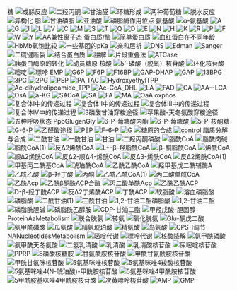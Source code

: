 糖
![成脎反应](https://cdn.jsdelivr.net/gh/sakurakouji-luna/pic@main/bio/BioChemistry/Carbohydrate/成脎反应.png)
![二羟丙酮](https://cdn.jsdelivr.net/gh/sakurakouji-luna/pic@main/bio/BioChemistry/Carbohydrate/二羟丙酮.png)
![甘油醛](https://cdn.jsdelivr.net/gh/sakurakouji-luna/pic@main/bio/BioChemistry/Carbohydrate/甘油醛.png)
![环糖形成](https://cdn.jsdelivr.net/gh/sakurakouji-luna/pic@main/bio/BioChemistry/Carbohydrate/环糖形成.jpeg)
![两种葡萄糖](https://cdn.jsdelivr.net/gh/sakurakouji-luna/pic@main/bio/BioChemistry/Carbohydrate/两种葡萄糖.png)
![脱水反应](https://cdn.jsdelivr.net/gh/sakurakouji-luna/pic@main/bio/BioChemistry/Carbohydrate/脱水反应.png)
![异构化](https://cdn.jsdelivr.net/gh/sakurakouji-luna/pic@main/bio/BioChemistry/Carbohydrate/异构化.png)
脂
![甘油磷脂](https://cdn.jsdelivr.net/gh/sakurakouji-luna/pic@main/bio/BioChemistry/lipid/甘油磷脂.png)
![亚油酸](https://cdn.jsdelivr.net/gh/sakurakouji-luna/pic@main/bio/BioChemistry/lipid/亚油酸.png)
![磷脂酶作用位点](https://cdn.jsdelivr.net/gh/sakurakouji-luna/pic@main/bio/BioChemistry/lipid/磷脂酶作用位点.png)
氨基酸
![α-氨基酸](https://cdn.jsdelivr.net/gh/sakurakouji-luna/pic@main/bio/BioChemistry/AminoAcid/α-氨基酸.png)
![A](https://cdn.jsdelivr.net/gh/sakurakouji-luna/pic@main/bio/BioChemistry/AminoAcid/A.png)
![G](https://cdn.jsdelivr.net/gh/sakurakouji-luna/pic@main/bio/BioChemistry/AminoAcid/G.png)
![I](https://cdn.jsdelivr.net/gh/sakurakouji-luna/pic@main/bio/BioChemistry/AminoAcid/I.png)
![L](https://cdn.jsdelivr.net/gh/sakurakouji-luna/pic@main/bio/BioChemistry/AminoAcid/L.png)
![V](https://cdn.jsdelivr.net/gh/sakurakouji-luna/pic@main/bio/BioChemistry/AminoAcid/V.png)
![C](https://cdn.jsdelivr.net/gh/sakurakouji-luna/pic@main/bio/BioChemistry/AminoAcid/C.png)
![M](https://cdn.jsdelivr.net/gh/sakurakouji-luna/pic@main/bio/BioChemistry/AminoAcid/M.png)
![S](https://cdn.jsdelivr.net/gh/sakurakouji-luna/pic@main/bio/BioChemistry/AminoAcid/S.png)
![T](https://cdn.jsdelivr.net/gh/sakurakouji-luna/pic@main/bio/BioChemistry/AminoAcid/T.png)
![Q](https://cdn.jsdelivr.net/gh/sakurakouji-luna/pic@main/bio/BioChemistry/AminoAcid/Q.png)
![D](https://cdn.jsdelivr.net/gh/sakurakouji-luna/pic@main/bio/BioChemistry/AminoAcid/D.png)
![E](https://cdn.jsdelivr.net/gh/sakurakouji-luna/pic@main/bio/BioChemistry/AminoAcid/E.png)
![N](https://cdn.jsdelivr.net/gh/sakurakouji-luna/pic@main/bio/BioChemistry/AminoAcid/N.png)
![H](https://cdn.jsdelivr.net/gh/sakurakouji-luna/pic@main/bio/BioChemistry/AminoAcid/H.png)
![K](https://cdn.jsdelivr.net/gh/sakurakouji-luna/pic@main/bio/BioChemistry/AminoAcid/K.png)
![R](https://cdn.jsdelivr.net/gh/sakurakouji-luna/pic@main/bio/BioChemistry/AminoAcid/R.png)
![P](https://cdn.jsdelivr.net/gh/sakurakouji-luna/pic@main/bio/BioChemistry/AminoAcid/P.png)
![F](https://cdn.jsdelivr.net/gh/sakurakouji-luna/pic@main/bio/BioChemistry/AminoAcid/F.png)
![W](https://cdn.jsdelivr.net/gh/sakurakouji-luna/pic@main/bio/BioChemistry/AminoAcid/W.png)
![Y](https://cdn.jsdelivr.net/gh/sakurakouji-luna/pic@main/bio/BioChemistry/AminoAcid/Y.png)
![AA兼性离子态](https://cdn.jsdelivr.net/gh/sakurakouji-luna/pic@main/bio/BioChemistry/AminoAcid/AA兼性离子态.png)
蛋白质/酶
![简单蛋白质](https://cdn.jsdelivr.net/gh/sakurakouji-luna/pic@main/bio/BioChemistry/Protein/简单蛋白质.png)
![血红蛋白在不同年龄](https://cdn.jsdelivr.net/gh/sakurakouji-luna/pic@main/bio/BioChemistry/Protein/血红蛋白在不同年龄.png)
![HbMb氧饱比较](https://cdn.jsdelivr.net/gh/sakurakouji-luna/pic@main/bio/BioChemistry/Protein/HbMb氧饱比较.png)
![一些基团的pKa](https://cdn.jsdelivr.net/gh/sakurakouji-luna/pic@main/bio/BioChemistry/Protein/一些基团的pKa.png)
![亲和层析](https://cdn.jsdelivr.net/gh/sakurakouji-luna/pic@main/bio/BioChemistry/Protein/亲和层析.png)
![DNS](https://cdn.jsdelivr.net/gh/sakurakouji-luna/pic@main/bio/BioChemistry/Protein/DNS.png)
![Edman](https://cdn.jsdelivr.net/gh/sakurakouji-luna/pic@main/bio/BioChemistry/Protein/Edman.png)
![Sanger](https://cdn.jsdelivr.net/gh/sakurakouji-luna/pic@main/bio/BioChemistry/Protein/Sanger.png)
![二硫键断裂](https://cdn.jsdelivr.net/gh/sakurakouji-luna/pic@main/bio/BioChemistry/Protein/二硫键断裂.png)
![结合蛋白质](https://cdn.jsdelivr.net/gh/sakurakouji-luna/pic@main/bio/BioChemistry/Protein/结合蛋白质.png)
![肼解](https://cdn.jsdelivr.net/gh/sakurakouji-luna/pic@main/bio/BioChemistry/Protein/肼解.png)
![片段重叠法](https://cdn.jsdelivr.net/gh/sakurakouji-luna/pic@main/bio/BioChemistry/Protein/片段重叠法.png)
![ATCase](https://cdn.jsdelivr.net/gh/sakurakouji-luna/pic@main/bio/BioChemistry/Protein/ATCase.png)
![胰蛋白酶原的转化](https://cdn.jsdelivr.net/gh/sakurakouji-luna/pic@main/bio/BioChemistry/Protein/胰蛋白酶原的转化.png)
![动员糖原](https://cdn.jsdelivr.net/gh/sakurakouji-luna/pic@main/bio/BioChemistry/Protein/动员糖原.png)
核酸
![5‘-磷酸（脱氧）核苷酸](https://cdn.jsdelivr.net/gh/sakurakouji-luna/pic@main/bio/BioChemistry/NucleicAcid/5‘-磷酸（脱氧）核苷酸.png)
![环化核苷酸](https://cdn.jsdelivr.net/gh/sakurakouji-luna/pic@main/bio/BioChemistry/NucleicAcid/环化核苷酸.png)
![嘧啶](https://cdn.jsdelivr.net/gh/sakurakouji-luna/pic@main/bio/BioChemistry/NucleicAcid/嘧啶.png)
![嘌呤](https://cdn.jsdelivr.net/gh/sakurakouji-luna/pic@main/bio/BioChemistry/NucleicAcid/嘌呤.png)
EMP
![G6P](https://cdn.jsdelivr.net/gh/sakurakouji-luna/pic@main/bio/BioChemistry/emp/G6P.png)
![F6P](https://cdn.jsdelivr.net/gh/sakurakouji-luna/pic@main/bio/BioChemistry/emp/F6P.png)
![F16BP](https://cdn.jsdelivr.net/gh/sakurakouji-luna/pic@main/bio/BioChemistry/emp/F16BP.png)
![GAP-DHAP](https://cdn.jsdelivr.net/gh/sakurakouji-luna/pic@main/bio/BioChemistry/emp/GAP-DHAP.png)
![GAP](https://cdn.jsdelivr.net/gh/sakurakouji-luna/pic@main/bio/BioChemistry/emp/GAP.png)
![13BPG](https://cdn.jsdelivr.net/gh/sakurakouji-luna/pic@main/bio/BioChemistry/emp/13BPG.png)
![3PG](https://cdn.jsdelivr.net/gh/sakurakouji-luna/pic@main/bio/BioChemistry/emp/3PG.png)
![2PG](https://cdn.jsdelivr.net/gh/sakurakouji-luna/pic@main/bio/BioChemistry/emp/2PG.png)
![PEP](https://cdn.jsdelivr.net/gh/sakurakouji-luna/pic@main/bio/BioChemistry/emp/PEP.png)
![PA](https://cdn.jsdelivr.net/gh/sakurakouji-luna/pic@main/bio/BioChemistry/emp/PA.png)
TAC
![HydroxyethylTPP](https://cdn.jsdelivr.net/gh/sakurakouji-luna/pic@main/bio/BioChemistry/tac/HydroxyethylTPP.png)
![Ac-dihydrolipoamide_TPP](https://cdn.jsdelivr.net/gh/sakurakouji-luna/pic@main/bio/BioChemistry/tac/Ac-dihydrolipoamide_TPP.png)
![Ac-CoA_DHL](https://cdn.jsdelivr.net/gh/sakurakouji-luna/pic@main/bio/BioChemistry/tac/Ac-CoA_DHL.png)
![LA](https://cdn.jsdelivr.net/gh/sakurakouji-luna/pic@main/bio/BioChemistry/tac/LA.png)
![FAD](https://cdn.jsdelivr.net/gh/sakurakouji-luna/pic@main/bio/BioChemistry/tac/FAD.png)
![CA](https://cdn.jsdelivr.net/gh/sakurakouji-luna/pic@main/bio/BioChemistry/tac/CA.png)
![AA--LCA](https://cdn.jsdelivr.net/gh/sakurakouji-luna/pic@main/bio/BioChemistry/tac/AA--LCA.png)
![OsA](https://cdn.jsdelivr.net/gh/sakurakouji-luna/pic@main/bio/BioChemistry/tac/OsA.png)
![a-KG](https://cdn.jsdelivr.net/gh/sakurakouji-luna/pic@main/bio/BioChemistry/tac/a-KG.png)
![SACoA](https://cdn.jsdelivr.net/gh/sakurakouji-luna/pic@main/bio/BioChemistry/tac/SACoA.png)
![SA](https://cdn.jsdelivr.net/gh/sakurakouji-luna/pic@main/bio/BioChemistry/tac/SA.png)
![FA](https://cdn.jsdelivr.net/gh/sakurakouji-luna/pic@main/bio/BioChemistry/tac/FA.png)
![MA](https://cdn.jsdelivr.net/gh/sakurakouji-luna/pic@main/bio/BioChemistry/tac/MA.png)
![OaA](https://cdn.jsdelivr.net/gh/sakurakouji-luna/pic@main/bio/BioChemistry/tac/OaA.png)
oxphos
![复合体I中的传递过程](https://cdn.jsdelivr.net/gh/sakurakouji-luna/pic@main/bio/BioChemistry/oxphos/复合体I中的传递过程.png)
![复合体II中的传递过程](https://cdn.jsdelivr.net/gh/sakurakouji-luna/pic@main/bio/BioChemistry/oxphos/复合体II中的传递过程.png)
![复合体III中的传递过程](https://cdn.jsdelivr.net/gh/sakurakouji-luna/pic@main/bio/BioChemistry/oxphos/复合体III中的传递过程.png)
![复合体IV中的传递过程](https://cdn.jsdelivr.net/gh/sakurakouji-luna/pic@main/bio/BioChemistry/oxphos/复合体IV中的传递过程.png)
![3磷酸甘油穿梭途径](https://cdn.jsdelivr.net/gh/sakurakouji-luna/pic@main/bio/BioChemistry/oxphos/3磷酸甘油穿梭途径.png)
![苹果酸-天冬氨酸穿梭途径](https://cdn.jsdelivr.net/gh/sakurakouji-luna/pic@main/bio/BioChemistry/oxphos/苹果酸-天冬氨酸穿梭途径.png)
![五种呼吸状态](https://cdn.jsdelivr.net/gh/sakurakouji-luna/pic@main/bio/BioChemistry/oxphos/五种呼吸状态.png)
PppGlugenGly
![6-P-葡糖酸内酯](https://cdn.jsdelivr.net/gh/sakurakouji-luna/pic@main/bio/BioChemistry/PppGlugenGly/6-P-葡糖酸内酯.svg)
![6-P-葡糖酸](https://cdn.jsdelivr.net/gh/sakurakouji-luna/pic@main/bio/BioChemistry/PppGlugenGly/6-P-葡糖酸.svg)
![5-P-核酮糖](https://cdn.jsdelivr.net/gh/sakurakouji-luna/pic@main/bio/BioChemistry/PppGlugenGly/5-P-核酮糖.svg)
![G-6-P](https://cdn.jsdelivr.net/gh/sakurakouji-luna/pic@main/bio/BioChemistry/PppGlugenGly/G-6-P.svg)
![乙醛酸途径](https://cdn.jsdelivr.net/gh/sakurakouji-luna/pic@main/bio/BioChemistry/PppGlugenGly/乙醛酸途径.svg)
![PEP](https://cdn.jsdelivr.net/gh/sakurakouji-luna/pic@main/bio/BioChemistry/PppGlugenGly/PEP.svg)
![F-6-P](https://cdn.jsdelivr.net/gh/sakurakouji-luna/pic@main/bio/BioChemistry/PppGlugenGly/F-6-P.svg)
![G](https://cdn.jsdelivr.net/gh/sakurakouji-luna/pic@main/bio/BioChemistry/PppGlugenGly/G.svg)
![糖原的合成](https://cdn.jsdelivr.net/gh/sakurakouji-luna/pic@main/bio/BioChemistry/PppGlugenGly/糖原的合成.png)
![control](https://cdn.jsdelivr.net/gh/sakurakouji-luna/pic@main/bio/BioChemistry/PppGlugenGly/control.svg)
脂质分解与合成
![二酰甘油](https://cdn.jsdelivr.net/gh/sakurakouji-luna/pic@main/bio/BioChemistry/LipidBreakdownSynthesis/二酰甘油.svg)
![一酰甘油](https://cdn.jsdelivr.net/gh/sakurakouji-luna/pic@main/bio/BioChemistry/LipidBreakdownSynthesis/一酰甘油.svg)
![甘油](https://cdn.jsdelivr.net/gh/sakurakouji-luna/pic@main/bio/BioChemistry/LipidBreakdownSynthesis/甘油.svg)
![二羟丙酮磷酸](https://cdn.jsdelivr.net/gh/sakurakouji-luna/pic@main/bio/BioChemistry/LipidBreakdownSynthesis/二羟丙酮磷酸.svg)
![脂酰CoA](https://cdn.jsdelivr.net/gh/sakurakouji-luna/pic@main/bio/BioChemistry/LipidBreakdownSynthesis/脂酰CoA.svg)
![脂酰肉碱](https://cdn.jsdelivr.net/gh/sakurakouji-luna/pic@main/bio/BioChemistry/LipidBreakdownSynthesis/脂酰肉碱.svg)
![脂酰CoA(1)](https://cdn.jsdelivr.net/gh/sakurakouji-luna/pic@main/bio/BioChemistry/LipidBreakdownSynthesis/脂酰CoA(1).svg)
![反Δ2烯酰CoA](https://cdn.jsdelivr.net/gh/sakurakouji-luna/pic@main/bio/BioChemistry/LipidBreakdownSynthesis/反Δ2烯酰CoA.svg)
![L+-β-羟脂酰CoA](https://cdn.jsdelivr.net/gh/sakurakouji-luna/pic@main/bio/BioChemistry/LipidBreakdownSynthesis/L+-β-羟脂酰CoA.svg)
![β-酮脂酰CoA](https://cdn.jsdelivr.net/gh/sakurakouji-luna/pic@main/bio/BioChemistry/LipidBreakdownSynthesis/β-酮脂酰CoA.svg)
![烯酰CoA](https://cdn.jsdelivr.net/gh/sakurakouji-luna/pic@main/bio/BioChemistry/LipidBreakdownSynthesis/烯酰CoA.svg)
![顺Δ2烯酰CoA](https://cdn.jsdelivr.net/gh/sakurakouji-luna/pic@main/bio/BioChemistry/LipidBreakdownSynthesis/顺Δ2烯酰CoA.svg)
![反Δ2-顺Δ4-烯酰CoA](https://cdn.jsdelivr.net/gh/sakurakouji-luna/pic@main/bio/BioChemistry/LipidBreakdownSynthesis/反Δ2-顺Δ4-烯酰CoA.svg)
![反Δ3-烯酰CoA](https://cdn.jsdelivr.net/gh/sakurakouji-luna/pic@main/bio/BioChemistry/LipidBreakdownSynthesis/反Δ3-烯酰CoA.svg)
![反Δ2烯酰CoA(1)](https://cdn.jsdelivr.net/gh/sakurakouji-luna/pic@main/bio/BioChemistry/LipidBreakdownSynthesis/反Δ2烯酰CoA(1).svg)
![甲基丙二酰基CoA](https://cdn.jsdelivr.net/gh/sakurakouji-luna/pic@main/bio/BioChemistry/LipidBreakdownSynthesis/甲基丙二酰基CoA.svg)
![琥珀酰CoA](https://cdn.jsdelivr.net/gh/sakurakouji-luna/pic@main/bio/BioChemistry/LipidBreakdownSynthesis/琥珀酰CoA.svg)
![乙酰乙酰CoA](https://cdn.jsdelivr.net/gh/sakurakouji-luna/pic@main/bio/BioChemistry/LipidBreakdownSynthesis/乙酰乙酰CoA.svg)
![羟甲基戊二酰辅酶A](https://cdn.jsdelivr.net/gh/sakurakouji-luna/pic@main/bio/BioChemistry/LipidBreakdownSynthesis/羟甲基戊二酰辅酶A.svg)
![乙酰乙酸](https://cdn.jsdelivr.net/gh/sakurakouji-luna/pic@main/bio/BioChemistry/LipidBreakdownSynthesis/乙酰乙酸.svg)
![β-羟丁酸](https://cdn.jsdelivr.net/gh/sakurakouji-luna/pic@main/bio/BioChemistry/LipidBreakdownSynthesis/β-羟丁酸.svg)
![丙酮](https://cdn.jsdelivr.net/gh/sakurakouji-luna/pic@main/bio/BioChemistry/LipidBreakdownSynthesis/丙酮.svg)
![乙酰乙酰CoA(1)](https://cdn.jsdelivr.net/gh/sakurakouji-luna/pic@main/bio/BioChemistry/LipidBreakdownSynthesis/乙酰乙酰CoA(1).svg)
![丙二酸单酰CoA](https://cdn.jsdelivr.net/gh/sakurakouji-luna/pic@main/bio/BioChemistry/LipidBreakdownSynthesis/丙二酸单酰CoA.svg)
![乙酰Acp](https://cdn.jsdelivr.net/gh/sakurakouji-luna/pic@main/bio/BioChemistry/LipidBreakdownSynthesis/乙酰Acp.svg)
![乙酰β酮酰ACP合酶](https://cdn.jsdelivr.net/gh/sakurakouji-luna/pic@main/bio/BioChemistry/LipidBreakdownSynthesis/乙酰β酮酰ACP合酶.svg)
![丙二酸单酰Acp](https://cdn.jsdelivr.net/gh/sakurakouji-luna/pic@main/bio/BioChemistry/LipidBreakdownSynthesis/丙二酸单酰Acp.svg)
![乙酰乙酰ACP](https://cdn.jsdelivr.net/gh/sakurakouji-luna/pic@main/bio/BioChemistry/LipidBreakdownSynthesis/乙酰乙酰ACP.svg)
![D-β-羟丁酰ACP](https://cdn.jsdelivr.net/gh/sakurakouji-luna/pic@main/bio/BioChemistry/LipidBreakdownSynthesis/D-β-羟丁酰ACP.svg)
![反Δ2丁烯酰ACP](https://cdn.jsdelivr.net/gh/sakurakouji-luna/pic@main/bio/BioChemistry/LipidBreakdownSynthesis/反Δ2丁烯酰ACP.svg)
![丁酰ACP](https://cdn.jsdelivr.net/gh/sakurakouji-luna/pic@main/bio/BioChemistry/LipidBreakdownSynthesis/丁酰ACP.svg)
![软脂酸](https://cdn.jsdelivr.net/gh/sakurakouji-luna/pic@main/bio/BioChemistry/LipidBreakdownSynthesis/软脂酸.svg)
![溶血磷脂酸](https://cdn.jsdelivr.net/gh/sakurakouji-luna/pic@main/bio/BioChemistry/LipidBreakdownSynthesis/溶血磷脂酸.svg)
![磷脂酸](https://cdn.jsdelivr.net/gh/sakurakouji-luna/pic@main/bio/BioChemistry/LipidBreakdownSynthesis/磷脂酸.svg)
![二酰甘油(1)](https://cdn.jsdelivr.net/gh/sakurakouji-luna/pic@main/bio/BioChemistry/LipidBreakdownSynthesis/二酰甘油(1).svg)
![三酰甘油](https://cdn.jsdelivr.net/gh/sakurakouji-luna/pic@main/bio/BioChemistry/LipidBreakdownSynthesis/三酰甘油.svg)
![1,2-甘油二酯磷脂酸](https://cdn.jsdelivr.net/gh/sakurakouji-luna/pic@main/bio/BioChemistry/LipidBreakdownSynthesis/1,2-甘油二酯磷脂酸.svg)
![1,2-甘油二酯](https://cdn.jsdelivr.net/gh/sakurakouji-luna/pic@main/bio/BioChemistry/LipidBreakdownSynthesis/1,2-甘油二酯.svg)
![磷脂酰胆碱](https://cdn.jsdelivr.net/gh/sakurakouji-luna/pic@main/bio/BioChemistry/LipidBreakdownSynthesis/磷脂酰胆碱.svg)
![磷脂酰乙醇胺](https://cdn.jsdelivr.net/gh/sakurakouji-luna/pic@main/bio/BioChemistry/LipidBreakdownSynthesis/磷脂酰乙醇胺.svg)
![CDP-甘油二酯](https://cdn.jsdelivr.net/gh/sakurakouji-luna/pic@main/bio/BioChemistry/LipidBreakdownSynthesis/CDP-甘油二酯.svg)
![甲羟戊酸-胆固醇](https://cdn.jsdelivr.net/gh/sakurakouji-luna/pic@main/bio/BioChemistry/LipidBreakdownSynthesis/甲羟戊酸-胆固醇.svg)
ProteinAaMetabolism
![联合脱氨](https://cdn.jsdelivr.net/gh/sakurakouji-luna/pic@main/bio/BioChemistry/ProteinAaMetabolism/联合脱氨.svg)
![转氨](https://cdn.jsdelivr.net/gh/sakurakouji-luna/pic@main/bio/BioChemistry/ProteinAaMetabolism/转氨.svg)
![氧化脱氨](https://cdn.jsdelivr.net/gh/sakurakouji-luna/pic@main/bio/BioChemistry/ProteinAaMetabolism/氧化脱氨.svg)
![Glu-酮戊二酸](https://cdn.jsdelivr.net/gh/sakurakouji-luna/pic@main/bio/BioChemistry/ProteinAaMetabolism/Glu-酮戊二酸.svg)
![氨甲酰磷酸](https://cdn.jsdelivr.net/gh/sakurakouji-luna/pic@main/bio/BioChemistry/ProteinAaMetabolism/氨甲酰磷酸.svg)
![瓜氨酸](https://cdn.jsdelivr.net/gh/sakurakouji-luna/pic@main/bio/BioChemistry/ProteinAaMetabolism/瓜氨酸.svg)
![精氨琥珀酸](https://cdn.jsdelivr.net/gh/sakurakouji-luna/pic@main/bio/BioChemistry/ProteinAaMetabolism/精氨琥珀酸.svg)
![精氨酸](https://cdn.jsdelivr.net/gh/sakurakouji-luna/pic@main/bio/BioChemistry/ProteinAaMetabolism/精氨酸.svg)
![鸟氨酸](https://cdn.jsdelivr.net/gh/sakurakouji-luna/pic@main/bio/BioChemistry/ProteinAaMetabolism/鸟氨酸.svg)
![CPS-I调节](https://cdn.jsdelivr.net/gh/sakurakouji-luna/pic@main/bio/BioChemistry/ProteinAaMetabolism/CPS-I调节.svg)
NANucleotidesMetabolism
![嘧啶代谢](https://cdn.jsdelivr.net/gh/sakurakouji-luna/pic@main/bio/BioChemistry/NANucleotidesMetabolism/嘧啶代谢.svg)
![嘌呤代谢](https://cdn.jsdelivr.net/gh/sakurakouji-luna/pic@main/bio/BioChemistry/NANucleotidesMetabolism/嘌呤代谢.svg)
![核酸降解](https://cdn.jsdelivr.net/gh/sakurakouji-luna/pic@main/bio/BioChemistry/NANucleotidesMetabolism/核酸降解.svg)
![氨甲酰磷酸](https://cdn.jsdelivr.net/gh/sakurakouji-luna/pic@main/bio/BioChemistry/NANucleotidesMetabolism/氨甲酰磷酸.svg)
![氨甲酰天冬氨酸](https://cdn.jsdelivr.net/gh/sakurakouji-luna/pic@main/bio/BioChemistry/NANucleotidesMetabolism/氨甲酰天冬氨酸.svg)
![二氢乳清酸](https://cdn.jsdelivr.net/gh/sakurakouji-luna/pic@main/bio/BioChemistry/NANucleotidesMetabolism/二氢乳清酸.svg)
![乳清酸](https://cdn.jsdelivr.net/gh/sakurakouji-luna/pic@main/bio/BioChemistry/NANucleotidesMetabolism/乳清酸.svg)
![乳清酸核苷酸](https://cdn.jsdelivr.net/gh/sakurakouji-luna/pic@main/bio/BioChemistry/NANucleotidesMetabolism/乳清酸核苷酸.svg)
![尿嘧啶核苷酸](https://cdn.jsdelivr.net/gh/sakurakouji-luna/pic@main/bio/BioChemistry/NANucleotidesMetabolism/尿嘧啶核苷酸.svg)
![PPRP](https://cdn.jsdelivr.net/gh/sakurakouji-luna/pic@main/bio/BioChemistry/NANucleotidesMetabolism/PPRP.svg)
![5磷酸核糖胺](https://cdn.jsdelivr.net/gh/sakurakouji-luna/pic@main/bio/BioChemistry/NANucleotidesMetabolism/5磷酸核糖胺.svg)
![甘氨酰胺核苷酸](https://cdn.jsdelivr.net/gh/sakurakouji-luna/pic@main/bio/BioChemistry/NANucleotidesMetabolism/甘氨酰胺核苷酸.svg)
![甲酰甘氨酰胺核苷酸](https://cdn.jsdelivr.net/gh/sakurakouji-luna/pic@main/bio/BioChemistry/NANucleotidesMetabolism/甲酰甘氨酰胺核苷酸.svg)
![甲酰甘氨咪核苷酸](https://cdn.jsdelivr.net/gh/sakurakouji-luna/pic@main/bio/BioChemistry/NANucleotidesMetabolism/甲酰甘氨咪核苷酸.svg)
![5氨基咪唑核苷酸](https://cdn.jsdelivr.net/gh/sakurakouji-luna/pic@main/bio/BioChemistry/NANucleotidesMetabolism/5氨基咪唑核苷酸.svg)
![5氨基咪唑4羧酸核苷酸](https://cdn.jsdelivr.net/gh/sakurakouji-luna/pic@main/bio/BioChemistry/NANucleotidesMetabolism/5氨基咪唑4羧酸核苷酸.svg)
![5氨基咪唑4(N-琥珀酸)-甲酰胺核苷酸](https://cdn.jsdelivr.net/gh/sakurakouji-luna/pic@main/bio/BioChemistry/NANucleotidesMetabolism/5氨基咪唑4(N-琥珀酸)-甲酰胺核苷酸.svg)
![5氨基咪唑4甲酰胺核苷酸](https://cdn.jsdelivr.net/gh/sakurakouji-luna/pic@main/bio/BioChemistry/NANucleotidesMetabolism/5氨基咪唑4甲酰胺核苷酸.svg)
![5甲酰胺基咪唑4甲酰胺核苷酸](https://cdn.jsdelivr.net/gh/sakurakouji-luna/pic@main/bio/BioChemistry/NANucleotidesMetabolism/5甲酰胺基咪唑4甲酰胺核苷酸.svg)
![次黄嘌呤核苷酸](https://cdn.jsdelivr.net/gh/sakurakouji-luna/pic@main/bio/BioChemistry/NANucleotidesMetabolism/次黄嘌呤核苷酸.svg)
![AMP](https://cdn.jsdelivr.net/gh/sakurakouji-luna/pic@main/bio/BioChemistry/NANucleotidesMetabolism/AMP.svg)
![GMP](https://cdn.jsdelivr.net/gh/sakurakouji-luna/pic@main/bio/BioChemistry/NANucleotidesMetabolism/GMP.svg)

